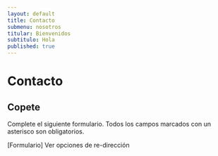 ```yaml
---
layout: default
title: Contacto
submenu: nosotros
titular: Bienvenidos
subtitulo: Hola
published: true
---
```


# Contacto

## Copete

Complete el siguiente formulario. Todos los campos marcados con un asterisco son obligatorios.

[Formulario]
Ver opciones de re-dirección




